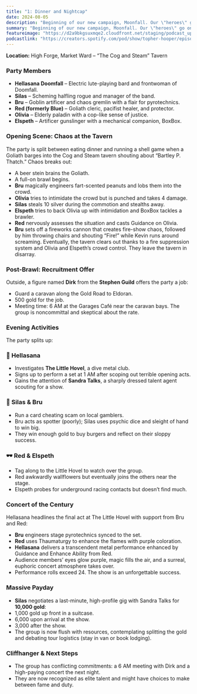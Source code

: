 ```yaml
---
title: "1: Dinner and Nightcap"
date: 2024-08-05
description: "Beginning of our new campaign, Moonfall. Our \"heroes\" go on a night out into the city of Highforge."
summary: "Beginning of our new campaign, Moonfall. Our \"heroes\" go on a night out into the city of Highforge."
featureimage: "https://d2a9bkgsuxmqe2.cloudfront.net/staging/podcast_uploaded_episode400/41448639/41448639-1722888138489-a7a4bde8e442a.jpg"
podcastlink: "https://creators.spotify.com/pod/show/topher-hooper/episodes/C4-E1-Dinner-and-Nightcap-e2mrnbk"
---
```


**Location:** High Forge, Market Ward – “The Cog and Steam” Tavern
### Party Members
- **Hellasana Doomfall** – Electric lute-playing bard and frontwoman of Doomfall.
- **Silas** – Scheming halfling rogue and manager of the band.
- **Bru** – Goblin artificer and chaos gremlin with a flair for pyrotechnics.
- **Red (formerly Blue)** – Goliath cleric, pacifist healer, and protector.
- **Olivia** – Elderly paladin with a cop-like sense of justice.
- **Elspeth** – Artificer gunslinger with a mechanical companion, BoxBox.
### Opening Scene: Chaos at the Tavern
The party is split between eating dinner and running a shell game when a Goliath barges into the Cog and Steam tavern shouting about “Bartley P. Thatch.” Chaos breaks out:
- A beer stein brains the Goliath.
- A full-on brawl begins.
- **Bru** magically engineers fart-scented peanuts and lobs them into the crowd.
- **Olivia** tries to intimidate the crowd but is punched and takes 4 damage.
- **Silas** steals 10 silver during the commotion and stealths away.
- **Elspeth** tries to back Olivia up with intimidation and BoxBox tackles a brawler.
- **Red** nervously assesses the situation and casts Guidance on Olivia.
- **Bru** sets off a fireworks cannon that creates fire-show chaos, followed by him throwing chairs and shouting “Fire!” while Kevin runs around screaming.
Eventually, the tavern clears out thanks to a fire suppression system and Olivia and Elspeth’s crowd control. They leave the tavern in disarray.
### Post-Brawl: Recruitment Offer
Outside, a figure named **Dirk** from the **Stephen Guild** offers the party a job:
- Guard a caravan along the Gold Road to Eldoran.
- 500 gold for the job.
- Meeting time: 6 AM at the Garages Café near the caravan bays.
The group is noncommittal and skeptical about the rate.
### Evening Activities
The party splits up:
### 🎸 Hellasana
- Investigates **The Little Hovel**, a dive metal club.
- Signs up to perform a set at 1 AM after scoping out terrible opening acts.
- Gains the attention of **Sandra Talks**, a sharply dressed talent agent scouting for a show.
### 🎲 Silas & Bru
- Run a card cheating scam on local gamblers.
- Bru acts as spotter (poorly); Silas uses psychic dice and sleight of hand to win big.
- They win enough gold to buy burgers and reflect on their sloppy success.
### 🕶️ Red & Elspeth
- Tag along to the Little Hovel to watch over the group.
- Red awkwardly wallflowers but eventually joins the others near the stage.
- Elspeth probes for underground racing contacts but doesn’t find much.
### Concert of the Century
Hellasana headlines the final act at The Little Hovel with support from Bru and Red:
- **Bru** engineers stage pyrotechnics synced to the set.
- **Red** uses Thaumaturgy to enhance the flames with purple coloration.
- **Hellasana** delivers a transcendent metal performance enhanced by Guidance and Enhance Ability from Red.
- Audience members’ eyes glow purple, magic fills the air, and a surreal, euphoric concert atmosphere takes over.
- Performance rolls exceed 24. The show is an unforgettable success.
### Massive Payday
- **Silas** negotiates a last-minute, high-profile gig with Sandra Talks for **10,000 gold**:
- 1,000 gold up front in a suitcase.
- 6,000 upon arrival at the show.
- 3,000 after the show.
- The group is now flush with resources, contemplating splitting the gold and debating tour logistics (stay in van or book lodging).
### Cliffhanger & Next Steps
- The group has conflicting commitments: a 6 AM meeting with Dirk and a high-paying concert the next night.
- They are now recognized as elite talent and might have choices to make between fame and duty.
